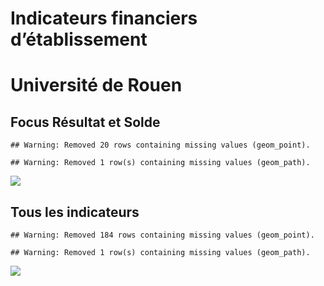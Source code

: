Indicateurs financiers d’établissement
================

# Université de Rouen

## Focus Résultat et Solde

    ## Warning: Removed 20 rows containing missing values (geom_point).

    ## Warning: Removed 1 row(s) containing missing values (geom_path).

![](université_de_rouen_files/figure-gfm/etab.focus-1.png)<!-- -->

## Tous les indicateurs

    ## Warning: Removed 184 rows containing missing values (geom_point).

    ## Warning: Removed 1 row(s) containing missing values (geom_path).

![](université_de_rouen_files/figure-gfm/etab-1.png)<!-- -->
